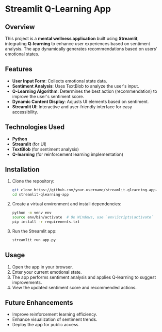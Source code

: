 # Streamlit Q-Learning App

## Overview
This project is a **mental wellness application** built using **Streamlit**, integrating **Q-learning** to enhance user experiences based on sentiment analysis. The app dynamically generates recommendations based on users' emotional states.

## Features
- **User Input Form**: Collects emotional state data.
- **Sentiment Analysis**: Uses TextBlob to analyze the user's input.
- **Q-Learning Algorithm**: Determines the best action (recommendation) to improve the user's sentiment score.
- **Dynamic Content Display**: Adjusts UI elements based on sentiment.
- **Streamlit UI**: Interactive and user-friendly interface for easy accessibility.

## Technologies Used
- **Python**
- **Streamlit** (for UI)
- **TextBlob** (for sentiment analysis)
- **Q-learning** (for reinforcement learning implementation)

## Installation
1. Clone the repository:
   ```bash
   git clone https://github.com/your-username/streamlit-qlearning-app.git
   cd streamlit-qlearning-app
   ```
2. Create a virtual environment and install dependencies:
   ```bash
   python -m venv env
   source env/bin/activate  # On Windows, use `env\Scripts\activate`
   pip install -r requirements.txt
   ```
3. Run the Streamlit app:
   ```bash
   streamlit run app.py
   ```

## Usage
1. Open the app in your browser.
2. Enter your current emotional state.
3. The app performs sentiment analysis and applies Q-learning to suggest improvements.
4. View the updated sentiment score and recommended actions.

## Future Enhancements
- Improve reinforcement learning efficiency.
- Enhance visualization of sentiment trends.
- Deploy the app for public access.



